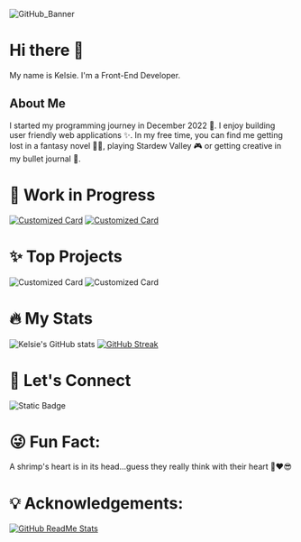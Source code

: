 ![GitHub_Banner](https://github.com/KelsiePaige/KelsiePaige/assets/123708635/af70f831-287f-41b7-996b-3786e59f15d9)

# Hi there 👋
My name is Kelsie. I'm a Front-End Developer. 
<h2>About Me</h2>
I started my programming journey in December 2022 🎊. I enjoy building user friendly web applications ✨. In my free time, you can find me getting lost in a fantasy novel 🧚‍♀️, playing Stardew Valley 🎮 or getting creative in my bullet journal 📗.

# 💎 Work in Progress
[![Customized Card](https://github-readme-stats.vercel.app/api/pin?username=KelsiePaige\&repo=designo\&title_color=c792ea\&icon_color=89ddff\&text_color=a6accd\&bg_color=292d3e)](https://github.com/KelsiePaige/designo)
[![Customized Card](https://github-readme-stats.vercel.app/api/pin?username=KelsiePaige\&repo=audiophile-ecommerce-website\&title_color=c792ea\&icon_color=89ddff\&text_color=a6accd\&bg_color=292d3e)](https://github.com/KelsiePaige/audiophile-ecommerce-website)

# ✨ Top Projects
![Customized Card](https://github-readme-stats.vercel.app/api/pin?username=KelsiePaige\&repo=guess-the-word\&title_color=c792ea\&icon_color=89ddff\&text_color=a6accd\&bg_color=292d3e)
![Customized Card](https://github-readme-stats.vercel.app/api/pin?username=KelsiePaige\&repo=unplugged-project\&title_color=c792ea\&icon_color=89ddff\&text_color=a6accd\&bg_color=292d3e)

<!--# 🛠 Languages & Tools
[![Top Langs](https://github-readme-stats.vercel.app/api/top-langs/?username=KelsiePaige&theme=material-palenight)](https://github.com/KelsiePaige/github-readme-stats)--> 

<!-- ## Languages & Tools I'm Learning 
Coming Soon

## Lanuages & Tools I Want to Learn
Coming Soon -->

# 🔥 My Stats
![Kelsie's GitHub stats](https://github-readme-stats.vercel.app/api?username=KelsiePaige\&rank_icon=github\&show_icons=true&theme=material-palenight)
[![GitHub Streak](http://github-readme-streak-stats.herokuapp.com?user=KelsiePaige&theme=material-palenight)](https://git.io/streak-stats)

# 🤝 Let's Connect
![Static Badge](https://img.shields.io/badge/LinkedIn-6582D2?style=plastic&logo=linkedin&link=https%3A%2F%2Fwww.linkedin.com%2Fin%2Fkelsie-paige%2F)

# 😜 Fun Fact:
A shrimp's heart is in its head...guess they really think with their heart 🦐❤😎

# 💡 Acknowledgements:
[![GitHub ReadMe Stats](https://github-readme-stats.vercel.app/api/pin/?username=anuraghazra\&repo=github-readme-stats\&show_owner=true\&title_color=c792ea\&icon_color=89ddff\&text_color=a6accd\&bg_color=292d3e)](https://github.com/anuraghazra/github-readme-stats)
<!--
**KelsiePaige/KelsiePaige** is a ✨ _special_ ✨ repository because its `README.md` (this file) appears on your GitHub profile.

Here are some ideas to get you started:

- 🔭 I’m currently working on ...
- 🌱 I’m currently learning ...
- 👯 I’m looking to collaborate on ...
- 🤔 I’m looking for help with ...
- 💬 Ask me about ...
- 📫 How to reach me: ...
- 😄 Pronouns: ...
- ⚡ Fun fact: ...
-->
